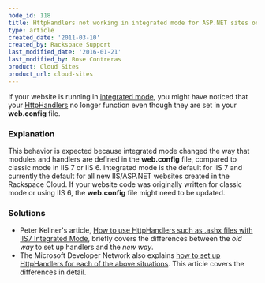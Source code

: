 ```yaml
---
node_id: 118
title: HttpHandlers not working in integrated mode for ASP.NET sites on Cloud Sites
type: article
created_date: '2011-03-10'
created_by: Rackspace Support
last_modified_date: '2016-01-21'
last_modified_by: Rose Contreras
product: Cloud Sites
product_url: cloud-sites
---
```


If your website is running in [integrated mode](http://www.code-magazine.com/Article.aspx?quickid=060103),
you might have noticed that your
[HttpHandlers](http://msdn.microsoft.com/en-us/library/aa903367(VS.71).aspx)
no longer function even though they are set in your **web.config** file.

### Explanation

This behavior is expected because integrated mode changed the way that
modules and handlers are defined in the **web.config** file, compared to
classic mode in IIS 7 or IIS 6. Integrated mode is the default for IIS 7
and currently the default for all new IIS/ASP.NET websites created in
the Rackspace Cloud. If your website code was originally written for
classic mode or using IIS 6, the **web.config** file might need to be
updated.

### Solutions

-   Peter Kellner's article, [How to use HttpHandlers such as .ashx files with IIS7 Integrated Mode](http://peterkellner.net/2008/09/06/iis7-httphandlers-handlers-integrated-mode-webfarm/),
    briefly covers the differences between the *old way* to set up
    handlers and the *new way*.
-   The Microsoft Developer Network also explains [how to set up HttpHandlers for each of the above situations](http://msdn.microsoft.com/en-us/library/46c5ddfy.aspx).
    This article covers the differences in detail.
